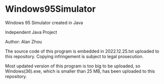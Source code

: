 # Windows95Simulator

Windows 95 Simulator created in Java

Independent Java Project

Author: Alan Zhou

The source code of this program is embedded in 2022.12.25.txt uploaded to this repository. Copying infringement is subject to legal prosecution. 

Most updated version of this program is too big to be uploaded, so Windows(36).exe, which is smaller than 25 MB, has been uploaded to this repository.

